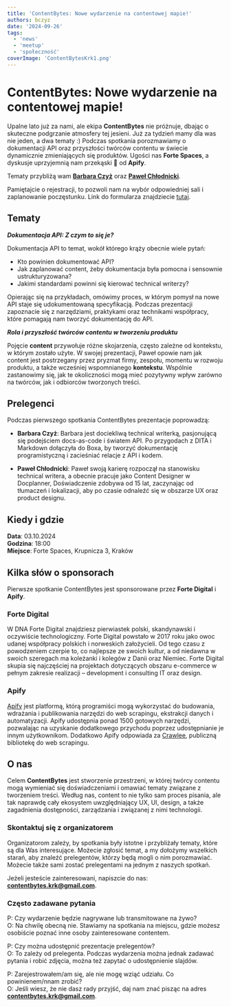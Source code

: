 ```yaml
---
title: 'ContentBytes: Nowe wydarzenie na contentowej mapie!'
authors: bczyz
date: '2024-09-26'
tags:
  - 'news'
  - 'meetup'
  - 'społeczność'
coverImage: 'ContentBytesKrk1.png'
---
```


# ContentBytes: Nowe wydarzenie na contentowej mapie!

Upalne lato już za nami, ale ekipa **ContentBytes** nie próżnuje, dbając o
skuteczne podgrzanie atmosfery tej jesieni. Już za tydzień mamy dla was nie
jeden, a dwa tematy :) Podczas spotkania porozmawiamy o dokumentacji API oraz
przyszłości twórców contentu w świecie dynamicznie zmieniających się produktów.
Ugości nas **Forte Spaces**, a dyskusje uprzyjemnią nam przekąski :pizza: od
**Apify**.

Tematy przybliżą wam
[**Barbara Czyż**](https://www.linkedin.com/in/barbara-szwarc) oraz
[**Paweł Chłodnicki**](https://www.linkedin.com/in/pawelchlodnicki/).

<!--truncate-->

Pamiętajcie o rejestracji, to pozwoli nam na wybór odpowiedniej sali i
zaplanowanie poczęstunku. Link do formularza znajdziecie
[tutaj](https://forms.gle/NzEDRbvS1gWDZY3D8).

## Tematy

**_Dokumentacja API: Z czym to się je?_**

Dokumentacja API to temat, wokół którego krąży obecnie wiele pytań:

- Kto powinien dokumentować API?
- Jak zaplanować content, żeby dokumentacja była pomocna i sensownie
  ustrukturyzowana?
- Jakimi standardami powinni się kierować technical writerzy?

Opierając się na przykładach, omówimy proces, w którym pomysł na nowe API staje
się udokumentowaną specyfikacją. Podczas prezentacji zapoznacie się z
narzędziami, praktykami oraz technikami współpracy, które pomagają nam tworzyć
dokumentację do API.

**_Rola i przyszłość twórców contentu w tworzeniu produktu_**

Pojęcie **content** przywołuje różne skojarzenia, często zależne od kontekstu, w
którym zostało użyte. W swojej prezentacji, Paweł opowie nam jak content jest
postrzegany przez pryzmat firmy, zespołu, momentu w rozwoju produktu, a także
wcześniej wspomnianego **kontekstu**. Wspólnie zastanowimy się, jak te
okoliczności mogą mieć pozytywny wpływ zarówno na twórców, jak i odbiorców
tworzonych treści.

## Prelegenci

Podczas pierwszego spotkania ContentBytes prezentacje poprowadzą:

- **Barbara Czyż**: Barbara jest dociekliwą technical writerką, pasjonującą się
  podejściem docs-as-code i światem API. Po przygodach z DITA i Markdown
  dołączyła do Boxa, by tworzyć dokumentację programistyczną i zacieśniać
  relacje z API i kodem.

- **Paweł Chłodnicki**: Paweł swoją karierę rozpoczął na stanowisku technical
  writera, a obecnie pracuje jako Content Designer w Docplanner, Doświadczenie
  zdobywa od 15 lat, zaczynając od tłumaczeń i lokalizacji, aby po czasie
  odnaleźć się w obszarze UX oraz product designu.

## Kiedy i gdzie

**Data**: 03.10.2024 <br /> **Godzina**: 18:00 <br /> **Miejsce**: Forte Spaces,
Krupnicza 3, Kraków

## Kilka słów o sponsorach

Pierwsze spotkanie ContentBytes jest sponsorowane przez **Forte Digital** i
**Apify**.

### Forte Digital

W DNA Forte Digital znajdziesz pierwiastek polski, skandynawski i oczywiście
technologiczny. Forte Digital powstało w 2017 roku jako owoc udanej współpracy
polskich i norweskich założycieli. Od tego czasu z powodzeniem czerpie to, co
najlepsze ze swoich kultur, a od niedawna w swoich szeregach ma koleżanki i
kolegów z Danii oraz Niemiec. Forte Digital skupia się najczęściej na projektach
dotyczących obszaru e-commerce w pełnym zakresie realizacji – development i
consulting IT oraz design.

### Apify

[Apify](https://apify.com/) jest platformą, którą programiści mogą wykorzystać
do budowania, wdrażania i publikowania narzędzi do web scrapingu, ekstrakcji
danych i automatyzacji. Apify udostępnia ponad 1500 gotowych narzędzi,
pozwalając na uzyskanie dodatkowego przychodu poprzez udostępnianie je innym
użytkownikom. Dodatkowo Apify odpowiada za [Crawlee](https://crawlee.dev/),
publiczną bibliotekę do web scrapingu.

## O nas

Celem **ContentBytes** jest stworzenie przestrzeni, w której twórcy contentu
mogą wymieniać się doświadczeniami i omawiać tematy związane z tworzeniem
treści. Według nas, content to nie tylko sam proces pisania, ale tak
naprawdę cały ekosystem uwzględniający UX, UI, design, a także zagadnienia
dostępności, zarządzania i związanej z nimi technologii.

### Skontaktuj się z organizatorem

Organizatorom zależy, by spotkania były istotne i przybliżały tematy, które są
dla Was interesujące. Możecie zgłosić temat, a my dołożymy wszelkich starań, aby
znaleźć prelegentów, którzy będą mogli o nim porozmawiać. Możecie także sami
zostać prelegentami na jednym z naszych spotkań.

Jeżeli jesteście zainteresowani, napiszcie do nas:
**contentbytes.krk@gmail.com**.

### Często zadawane pytania

P: Czy wydarzenie będzie nagrywane lub transmitowane na żywo? <br /> O: Na
chwilę obecną nie. Stawiamy na spotkania na miejscu, gdzie możesz osobiście
poznać inne osoby zainteresowane contentem.

P: Czy można udostępnić prezentacje prelegentów? <br /> O: To zależy od
prelegenta. Podczas wydarzenia można jednak zadawać pytania i robić zdjęcia,
można też zapytać o udostępnienie slajdów.

P: Zarejestrowałem/am się, ale nie mogę wziąć udziału. Co powinienem/nnam
zrobić? <br /> O: Jeśli wiesz, że nie dasz rady przyjść, daj nam znać pisząc na
adres **contentbytes.krk@gmail.com**.
